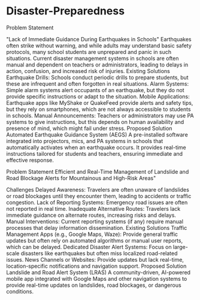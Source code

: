 # Disaster-Preparedness

Problem Statement

"Lack of Immediate Guidance During Earthquakes in Schools"
Earthquakes often strike without warning, and while adults may understand basic safety protocols, many school students are unprepared and panic in such situations. Current disaster management systems in schools are often manual and dependent on teachers or administrators, leading to delays in action, confusion, and increased risk of injuries.
Existing Solutions
Earthquake Drills:
Schools conduct periodic drills to prepare students, but these are infrequent and often forgotten in real situations.
Alarm Systems:
Simple alarm systems alert occupants of an earthquake, but they do not provide specific instructions or adapt to the situation.
Mobile Applications:
Earthquake apps like MyShake or QuakeFeed provide alerts and safety tips, but they rely on smartphones, which are not always accessible to students in schools.
Manual Announcements:
Teachers or administrators may use PA systems to give instructions, but this depends on human availability and presence of mind, which might fail under stress.
Proposed Solution
Automated Earthquake Guidance System (AEGS)
A pre-installed software integrated into projectors, mics, and PA systems in schools that automatically activates when an earthquake occurs. It provides real-time instructions tailored for students and teachers, ensuring immediate and effective response.






Problem Statement
Efficient and Real-Time Management of Landslide and Road Blockage Alerts for Mountainous and High-Risk Areas"

Challenges
Delayed Awareness: Travelers are often unaware of landslides or road blockages until they encounter them, leading to accidents or traffic congestion.
Lack of Reporting Systems: Emergency road issues are often not reported in real time.
Inadequate Alternative Routes: Travelers lack immediate guidance on alternate routes, increasing risks and delays.
Manual Interventions: Current reporting systems (if any) require manual processes that delay information dissemination.
Existing Solutions
Traffic Management Apps (e.g., Google Maps, Waze): Provide general traffic updates but often rely on automated algorithms or manual user reports, which can be delayed.
Dedicated Disaster Alert Systems: Focus on large-scale disasters like earthquakes but often miss localized road-related issues.
News Channels or Websites: Provide updates but lack real-time, location-specific notifications and navigation support.
Proposed Solution
Landslide and Road Alert System (LRAS)
A community-driven, AI-powered mobile app integrated with Google Maps and other navigation systems to provide real-time updates on landslides, road blockages, or dangerous conditions.

